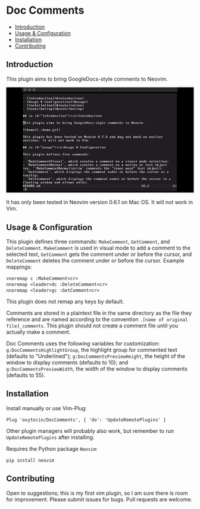 # Doc Comments

- [Introduction](#introduction)
- [Usage & Configuration](#usage)
- [Installation](#installation)
- [Contributing](#contributing)

## <a id="introduction"></a>Introduction

This plugin aims to bring GoogleDocs-style comments to Neovim.

![demo](./demo.gif)

It has only been tested in Neovim version 0.6.1 on Mac OS. It will not work in Vim.

## <a id="usage"></a>Usage & Configuration

This plugin defines three commands: `MakeComment`, `GetComment`, and `DeleteComment`. `MakeComment` is used in visual mode to add a comment to the selected text, `GetComment` gets the comment under or before the cursor, and `DeleteComment` deletes the comment under or before the cursor. Example mappings:

```
vnoremap c :MakeComment<cr>
nnoremap <leader>dc :DeleteComment<cr>
nnoremap <leader>gc :GetComment<cr>
```

This plugin does not remap any keys by default.

Comments are stored in a plaintext file in the same directory as the file they reference and are named according to the convention `.[name of original file]_comments`. This plugin should not create a comment file until you actually make a comment.

Doc Comments uses the following variables for customization: `g:DocCommentsHighlightGroup`, the highlight group for commented text (defaults to "Underlined"); `g:DocCommentsPreviewHeight`, the height of the window to display comments (defaults to 10); and `g:DocCommentsPreviewWidth`, the width of the window to display comments (defaults to 55).

## <a id="installation"></a>Installation

Install manually or use Vim-Plug:

```
Plug 'oxytocin/DocComments', { 'do': 'UpdateRemotePlugins' } 
```

Other plugin managers will probably also work, but remember to run `UpdateRemotePlugins` after installing.

Requires the Python package `Neovim`:

```
pip install neovim
```

## <a id="contributing"></a>Contributing

Open to suggestions; this is my first vim plugin, so I am sure there is room for improvement. Please submit issues for bugs. Pull requests are welcome.
